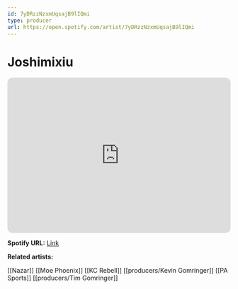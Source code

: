```yaml
---
id: 7yDRzzNzxmUqsajB9lIQmi
type: producer
url: https://open.spotify.com/artist/7yDRzzNzxmUqsajB9lIQmi
---
```

# Joshimixiu

<iframe style="border-radius:12px" src="https://open.spotify.com/embed/artist/7yDRzzNzxmUqsajB9lIQmi" width="100%" height="352" frameBorder="0" allowfullscreen="" allow="autoplay; clipboard-write; encrypted-media; fullscreen; picture-in-picture" loading="lazy"></iframe>

**Spotify URL:** [Link](https://open.spotify.com/artist/7yDRzzNzxmUqsajB9lIQmi)

**Related artists:**

[[Nazar]]
[[Moe Phoenix]]
[[KC Rebell]]
[[producers/Kevin Gomringer]]
[[PA Sports]]
[[producers/Tim Gomringer]]
